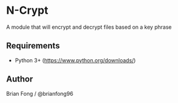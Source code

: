 # N-Crypt
A module that will encrypt and decrypt files based on a key phrase

## Requirements
- Python 3+ (https://www.python.org/downloads/)

## Author
Brian Fong / @brianfong96

